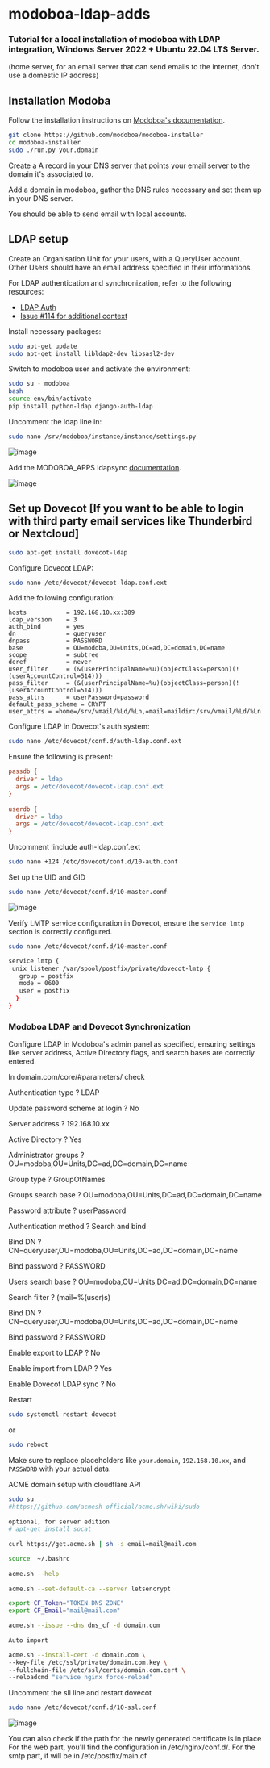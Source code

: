 # modoboa-ldap-adds
### Tutorial for a local installation of modoboa with LDAP integration, Windows Server 2022 + Ubuntu 22.04 LTS Server.

(home server, for an email server that can send emails to the internet, don't use a domestic IP address) 



## Installation Modoba
Follow the installation instructions on [Modoboa's documentation](https://modoboa.readthedocs.io/en/latest/installation.html).

```bash
git clone https://github.com/modoboa/modoboa-installer
cd modoboa-installer
sudo ./run.py your.domain
```

Create a A record in your DNS server that points your email server to the domain it's associated to.

Add a domain in modoboa, gather the DNS rules necessary and set them up in your DNS server.

You should be able to send email with local accounts.

## LDAP setup

Create an Organisation Unit for your users, with a QueryUser account. Other Users should have an email address specified in their informations.

For LDAP authentication and synchronization, refer to the following resources:
- [LDAP Auth](https://modoboa.readthedocs.io/en/latest/configuration.html#ldap-auth)
- [Issue #114 for additional context](https://github.com/modoboa/modoboa-installer/issues/114)

Install necessary packages:

```bash
sudo apt-get update
sudo apt-get install libldap2-dev libsasl2-dev
```

Switch to modoboa user and activate the environment:

```bash
sudo su - modoboa
bash
source env/bin/activate
pip install python-ldap django-auth-ldap
```

Uncomment the ldap line in:

```bash
sudo nano /srv/modoboa/instance/instance/settings.py
```

![image](https://github.com/EMRD95/modoboa-ldap-adds/assets/114953576/2d4d139b-6417-4d13-86dc-8759c786a0c3)

Add the MODOBOA_APPS ldapsync
[documentation](https://modoboa.readthedocs.io/en/latest/configuration.html#ldap-synchronization).

![image](https://github.com/EMRD95/modoboa-ldap-adds/assets/114953576/224840ca-6f27-4ce2-ab33-3bd1921bbb6b)

## Set up Dovecot [If you want to be able to login with third party email services like Thunderbird or Nextcloud]

```bash
sudo apt-get install dovecot-ldap
```

Configure Dovecot LDAP:

```bash
sudo nano /etc/dovecot/dovecot-ldap.conf.ext
```

Add the following configuration:

```
hosts           = 192.168.10.xx:389
ldap_version    = 3
auth_bind       = yes
dn              = queryuser
dnpass          = PASSWORD
base            = OU=modoba,OU=Units,DC=ad,DC=domain,DC=name
scope           = subtree
deref           = never
user_filter     = (&(userPrincipalName=%u)(objectClass=person)(!(userAccountControl=514)))
pass_filter     = (&(userPrincipalName=%u)(objectClass=person)(!(userAccountControl=514)))
pass_attrs      = userPassword=password
default_pass_scheme = CRYPT
user_attrs = =home=/srv/vmail/%Ld/%Ln,=mail=maildir:/srv/vmail/%Ld/%Ln
```

Configure LDAP in Dovecot's auth system:

```bash
sudo nano /etc/dovecot/conf.d/auth-ldap.conf.ext
```

Ensure the following is present:

```ini
passdb {
  driver = ldap
  args = /etc/dovecot/dovecot-ldap.conf.ext
}
 
userdb {
  driver = ldap
  args = /etc/dovecot/dovecot-ldap.conf.ext
}
```


Uncomment !include auth-ldap.conf.ext
```bash
sudo nano +124 /etc/dovecot/conf.d/10-auth.conf
```

Set up the UID and GID
```bash
sudo nano /etc/dovecot/conf.d/10-master.conf
```
![image](https://github.com/EMRD95/modoboa-ldap-adds/assets/114953576/b5f15324-bc0e-47ed-8652-21fa2b200323)


Verify LMTP service configuration in Dovecot, ensure the `service lmtp` section is correctly configured.

```bash
sudo nano /etc/dovecot/conf.d/10-master.conf
```

```bash
service lmtp {
 unix_listener /var/spool/postfix/private/dovecot-lmtp {
   group = postfix
   mode = 0600
   user = postfix
  }
}
```


### Modoboa LDAP and Dovecot Synchronization

Configure LDAP in Modoboa's admin panel as specified, ensuring settings like server address, Active Directory flags, and search bases are correctly entered.


In domain.com/core/#parameters/ check 

Authentication type ? LDAP

Update password scheme at login ? No

Server address ? 192.168.10.xx

Active Directory ? Yes

Administrator groups ? OU=modoba,OU=Units,DC=ad,DC=domain,DC=name

Group type ? GroupOfNames

Groups search base ? OU=modoba,OU=Units,DC=ad,DC=domain,DC=name

Password attribute ? userPassword

Authentication method ? Search and bind

Bind DN ? CN=queryuser,OU=modoba,OU=Units,DC=ad,DC=domain,DC=name

Bind password ? PASSWORD

Users search base ? OU=modoba,OU=Units,DC=ad,DC=domain,DC=name

Search filter ? (mail=%(user)s)

Bind DN ? CN=queryuser,OU=modoba,OU=Units,DC=ad,DC=domain,DC=name

Bind password ? PASSWORD

Enable export to LDAP ? No

Enable import from LDAP ? Yes

Enable Dovecot LDAP sync ? No


Restart
```bash
sudo systemctl restart dovecot
```

or

```bash
sudo reboot
```

Make sure to replace placeholders like `your.domain`, `192.168.10.xx`, and `PASSWORD` with your actual data.

ACME domain setup with cloudflare API
```bash
sudo su
#https://github.com/acmesh-official/acme.sh/wiki/sudo
 
optional, for server edition
# apt-get install socat
 
curl https://get.acme.sh | sh -s email=mail@mail.com

source  ~/.bashrc
 
acme.sh --help
 
acme.sh --set-default-ca --server letsencrypt

export CF_Token="TOKEN DNS ZONE"
export CF_Email="mail@mail.com"

acme.sh --issue --dns dns_cf -d domain.com
 
Auto import

acme.sh --install-cert -d domain.com \
--key-file /etc/ssl/private/domain.com.key \
--fullchain-file /etc/ssl/certs/domain.com.cert \
--reloadcmd "service nginx force-reload"

```
Uncomment the sll line and restart dovecot
```bash
sudo nano /etc/dovecot/conf.d/10-ssl.conf
```
![image](https://github.com/EMRD95/modoboa-ldap-adds/assets/114953576/398c7242-e203-488f-85c2-ff4bc78fa160)


You can also check if the path for the newly generated certificate is in place
For the web part, you'll find the configuration in /etc/nginx/conf.d/.
For the smtp part, it will be in /etc/postfix/main.cf



